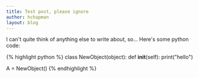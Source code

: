 ```yaml
---
title: Test post, please ignore
author: hchapman
layout: blog
---
```


I can't quite think of anything else to write about, so... Here's some python code:

{% highlight python %}
class NewObject(object):
  def __init__(self):
    print("hello")

A = NewObject()
{% endhighlight %}
